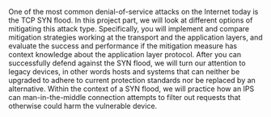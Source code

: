 
One of the most common denial-of-service attacks on the Internet today is the TCP SYN flood. In this
project part, we will look at different options of mitigating this attack type. Specifically, you will implement and
compare mitigation strategies working at the transport and the application layers, and evaluate the success and
performance if the mitigation measure has context knowledge about the application layer protocol.
After you can successfully defend against the SYN flood, we will turn our attention to legacy devices, in other
words hosts and systems that can neither be upgraded to adhere to current protection standards nor be replaced
by an alternative. Within the context of a SYN flood, we will practice how an IPS can man-in-the-middle
connection attempts to filter out requests that otherwise could harm the vulnerable device.
